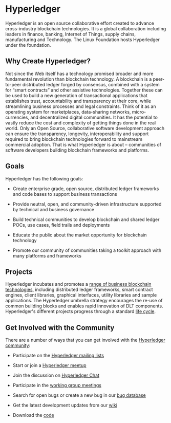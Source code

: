 # Hyperledger
Hyperledger is an open source collaborative effort created to advance cross-industry blockchain technologies. It is a global collaboration including leaders in finance, banking, Internet of Things, supply chains, manufacturing and Technology. The Linux Foundation hosts Hyperledger under the foundation.

## Why Create Hyperledger?
Not since the Web itself has a technology promised broader and more fundamental revolution than blockchain technology. A blockchain is a peer-to-peer distributed ledger forged by consensus, combined with a system for “smart contracts” and other assistive technologies. Together these can be used to build a new generation of transactional applications that establishes trust, accountability and transparency at their core, while streamlining business processes and legal constraints.
Think of it as an operating system for marketplaces, data-sharing networks, micro-currencies, and decentralized digital communities. It has the potential to vastly reduce the cost and complexity of getting things done in the real world.
Only an Open Source, collaborative software development approach can ensure the transparency, longevity, interoperability and support required to bring blockchain technologies forward to mainstream commercial adoption. That is what Hyperledger is about – communities of software developers building blockchain frameworks and platforms.

## Goals
Hyperledger has the following goals:
* Create enterprise grade, open source, distributed ledger frameworks and code bases to support business transactions

* Provide neutral, open, and community-driven infrastructure supported by technical and business governance

* Build technical communities to develop blockchain and shared ledger POCs, use cases, field trails and deployments

* Educate the public about the market opportunity for blockchain technology

* Promote our community of communities taking a toolkit approach with many platforms and frameworks

## Projects
Hyperledger incubates and promotes a [range of business blockchain technologies](http://hyperledger.org/projects), including distributed ledger frameworks, smart contract engines, client libraries, graphical interfaces, utility libraries and sample applications. The Hyperledger umbrella strategy encourages the re-use of common building blocks and enables rapid innovation of DLT components. Hyperledger's different projects progress through a standard [life cycle](https://wiki.hyperledger.org/community/project-lifecycle).  

## Get Involved with the Community
There are a number of ways that you can get involved with the [Hyperledger community](http://hyperledger.org/community):

* Participate on the [Hyperledger mailing lists](http://lists.hyperledger.org/)

* Start or join a [Hyperledger meetup](http://www.meetup.com/pro/hyperledger/)

* Join the discussion on [Hyperledger Chat](https://chat.hyperledger.org/)

* Participate in the [working group meetings](https://wiki.hyperledger.org/community/calendar-public-meetings)

* Search for open bugs or create a new bug in our [bug database](https://jira.hyperledger.org/)

* Get the latest development updates from our [wiki](https://wiki.hyperledger.org/)

* Download the [code](https://github.com/hyperledger)
